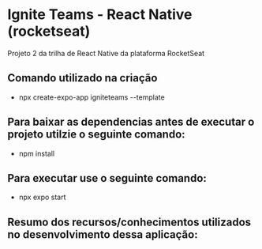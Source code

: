 # Ignite Teams - React Native (rocketseat)
Projeto 2 da trilha de React Native da plataforma RocketSeat

## Comando utilizado na criação
- npx create-expo-app igniteteams --template

## Para baixar as dependencias antes de executar o projeto utilzie o seguinte comando:
- npm install

## Para executar use o seguinte comando:
- npx expo start

## Resumo dos recursos/conhecimentos utilizados no desenvolvimento dessa aplicação:

